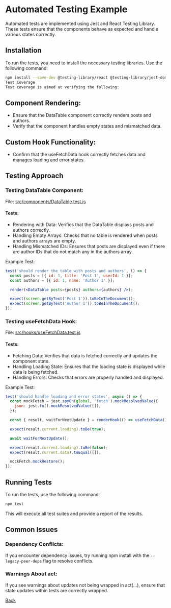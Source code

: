 # Automated Testing Example

Automated tests are implemented using Jest and React Testing Library. These tests ensure that the components behave as expected and handle various states correctly.

## Installation

To run the tests, you need to install the necessary testing libraries. Use the following command:

```bash
npm install --save-dev @testing-library/react @testing-library/jest-dom jest
Test Coverage
Test coverage is aimed at verifying the following:
```

## Component Rendering:

- Ensure that the DataTable component correctly renders posts and authors.
- Verify that the component handles empty states and mismatched data.

## Custom Hook Functionality:

- Confirm that the useFetchData hook correctly fetches data and manages loading and error states.

## Testing Approach

### Testing DataTable Component:

File: [src/components/DataTable.test.js](src/components/DataTable.test.js)

#### Tests:

- Rendering with Data: Verifies that the DataTable displays posts and authors correctly.
- Handling Empty Arrays: Checks that no table is rendered when posts and authors arrays are empty.
- Handling Mismatched IDs: Ensures that posts are displayed even if there are author IDs that do not match any in the authors array.

Example Test:

```jsx
test('should render the table with posts and authors', () => {
  const posts = [{ id: 1, title: 'Post 1', userId: 1 }];
  const authors = [{ id: 1, name: 'Author 1' }];

  render(<DataTable posts={posts} authors={authors} />);

  expect(screen.getByText('Post 1')).toBeInTheDocument();
  expect(screen.getByText('Author 1')).toBeInTheDocument();
});
```

### Testing useFetchData Hook:

File: [src/hooks/useFetchData.test.js](src/hooks/useFetchData.test.js)

#### Tests:

- Fetching Data: Verifies that data is fetched correctly and updates the component state.
- Handling Loading State: Ensures that the loading state is displayed while data is being fetched.
- Handling Errors: Checks that errors are properly handled and displayed.

Example Test:

```jsx
test('should handle loading and error states', async () => {
  const mockFetch = jest.spyOn(global, 'fetch').mockResolvedValue({
    json: jest.fn().mockResolvedValue([]),
  });

  const { result, waitForNextUpdate } = renderHook(() => useFetchData());

  expect(result.current.loading).toBe(true);

  await waitForNextUpdate();

  expect(result.current.loading).toBe(false);
  expect(result.current.data).toEqual([]);

  mockFetch.mockRestore();
});
```

## Running Tests

To run the tests, use the following command:

```bash
npm test
```

This will execute all test suites and provide a report of the results.

## Common Issues

### Dependency Conflicts:

If you encounter dependency issues, try running npm install with the `--legacy-peer-deps` flag to resolve conflicts.

### Warnings About act:

If you see warnings about updates not being wrapped in act(...), ensure that state updates within tests are correctly wrapped.

[Back](../README.md)